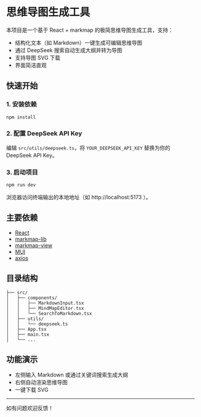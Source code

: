 # 思维导图生成工具

本项目是一个基于 React + markmap 的极简思维导图生成工具，支持：
- 结构化文本（如 Markdown）一键生成可编辑思维导图
- 通过 DeepSeek 搜索自动生成大纲并转为导图
- 支持导图 SVG 下载
- 界面简洁直观

## 快速开始

### 1. 安装依赖
```bash
npm install
```

### 2. 配置 DeepSeek API Key
编辑 `src/utils/deepseek.ts`，将 `YOUR_DEEPSEEK_API_KEY` 替换为你的 DeepSeek API Key。

### 3. 启动项目
```bash
npm run dev
```

浏览器访问终端输出的本地地址（如 http://localhost:5173 ）。

## 主要依赖
- [React](https://react.dev/)
- [markmap-lib](https://github.com/markmap/markmap)
- [markmap-view](https://github.com/markmap/markmap)
- [MUI](https://mui.com/)
- [axios](https://axios-http.com/)

## 目录结构
```
├── src/
│   ├── components/
│   │   ├── MarkdownInput.tsx
│   │   ├── MindMapEditor.tsx
│   │   └── SearchToMarkdown.tsx
│   ├── utils/
│   │   └── deepseek.ts
│   ├── App.tsx
│   ├── main.tsx
│   └── ...
```

## 功能演示
- 左侧输入 Markdown 或通过关键词搜索生成大纲
- 右侧自动渲染思维导图
- 一键下载 SVG

---
如有问题欢迎反馈！
